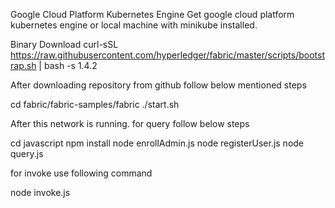 
Google Cloud Platform Kubernetes Engine
Get google cloud platform kubernetes engine or local machine with minikube installed.


Binary Download
curl-sSL https://raw.githubusercontent.com/hyperledger/fabric/master/scripts/bootstrap.sh | bash -s 1.4.2

After downloading repository from github follow below mentioned steps

cd fabric/fabric-samples/fabric
./start.sh

After this network is running.
for query follow below steps

cd javascript
npm install
node enrollAdmin.js
node registerUser.js
node query.js

for invoke use following command

node invoke.js

